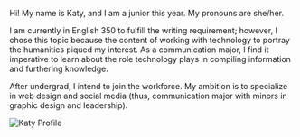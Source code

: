 Hi! My name is Katy, and I am a junior this year. My pronouns are she/her.  

I am currently in English 350 to fulfill the writing requirement; however, I chose this topic because the content of working with technology to portray the humanities piqued my interest. As a communication major, I find it imperative to learn about the role technology plays in compiling information and furthering knowledge.  

After undergrad, I intend to join the workforce. My ambition is to specialize in web design and social media (thus, communication major with minors in graphic design and leadership).

![Katy Profile](https://katy-s.github.io/KSENGL350/images/profile.jpeg)

